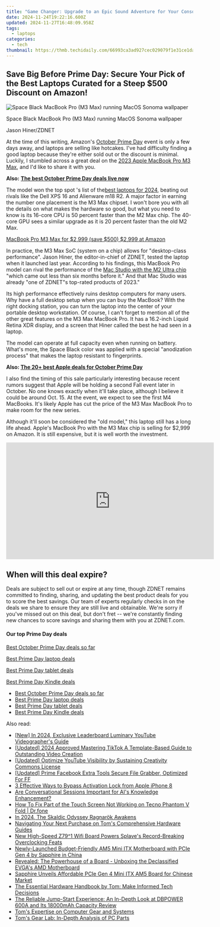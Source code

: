 ```yaml
---
title: "Game Changer: Upgrade to an Epic Sound Adventure for Your Console or PC, and Score a Massive $150 Discount at Amazon - Spotted ."
date: 2024-11-24T19:22:16.600Z
updated: 2024-11-27T16:48:09.958Z
tags:
  - laptops
categories:
  - tech
thumbnail: https://thmb.techidaily.com/66993ca3ad927cec029079f1e31ce1da86c1e102029671a46187318bc7e5be93.jpg
---
```


## Save Big Before Prime Day: Secure Your Pick of the Best Laptops Curated  for a Steep $500 Discount on Amazon!

![Space Black MacBook Pro (M3 Max) running MacOS Sonoma wallpaper](https://www.zdnet.com/a/img/resize/56dc451753799efee98800d90983edaff0dbb0d0/2023/11/06/62d05d80-dcc0-485c-813d-9d4e7beaf933/dsc02609-enhanced-nr.jpg?auto=webp&width=1280)

Space Black MacBook Pro (M3 Max) running MacOS Sonoma wallpaper

Jason Hiner/ZDNET

At the time of this writing, Amazon's [October Prime Day](https://www.zdnet.com/home-and-office/october-prime-day-2024-heres-everything-you-need-to-know/#link={) event is only a few days away, and laptops are selling like hotcakes. I've had difficulty finding a good laptop because they're either sold out or the discount is minimal. Luckily, I stumbled across a great deal on the [2023 Apple MacBook Pro M3 Max](https://www.amazon.com/Apple-MacBook-Laptop-14%E2%80%91core-30%E2%80%91core/dp/B0CM5MKMD4/?tag=zdnet-buy-button-20), and I'd like to share it with you.

**Also:** [**The best October Prime Day deals live now**](https://www.zdnet.com/article/best-early-october-prime-day-deals-2024/)

The model won the top spot 's list of the[best laptops for 2024](https://www.zdnet.com/article/best-laptop/), beating out rivals like the Dell XPS 16 and Alienware m18 R2\. A major factor in earning the number one placement is the M3 Max chipset. I won't bore you with all the details on what makes the hardware so good, but what you need to know is its 16-core CPU is 50 percent faster than the M2 Max chip. The 40-core GPU sees a similar upgrade as it is 20 percent faster than the old M2 Max.

[MacBook Pro M3 Max for $2,999 (save $500) $2,999 at Amazon](https://assoc-redirect.amazon.com/g/r/https://www.amazon.com/dp/B0CM5MKMD4/ref=asc%5Fdf%5FB0CM5MKMD41728126000000?tag=cnet-pc-20&creative=395261&creativeASIN=B0CM5MKMD4&linkCode=asn)

In practice, the M3 Max SoC (system on a chip) allows for "desktop-class performance". Jason Hiner, the editor-in-chief of ZDNET, tested the laptop when it launched last year. According to his findings, this MacBook Pro model can rival the performance of the [Mac Studio with the M2 Ultra chip](https://www.zdnet.com/article/apple-mac-studio-m2-ultra-review/) "which came out less than six months before it." And that Mac Studio was already "one of ZDNET"s top-rated products of 2023."

Its high performance effectively ruins desktop computers for many users. Why have a full desktop setup when you can buy the MacBook? With the right docking station, you can turn the laptop into the center of your portable desktop workstation. Of course, I can't forget to mention all of the other great features on the M3 Max MacBook Pro. It has a 16.2-inch Liquid Retina XDR display, and a screen that Hiner called the best he had seen in a laptop.

The model can operate at full capacity even when running on battery. What's more, the Space Black color was applied with a special "anodization process" that makes the laptop resistant to fingerprints.

**Also: [The 20+ best Apple deals for October Prime Day](https://www.zdnet.com/article/best-early-prime-day-apple-deals/)**

I also find the timing of this sale particularly interesting because recent rumors suggest that Apple will be holding a second Fall event later in October. No one knows exactly when it'll take place, although I believe it could be around Oct. 15\. At the event, we expect to see the first M4 MacBooks. It's likely Apple has cut the price of the M3 Max MacBook Pro to make room for the new series.

Although it'll soon be considered the "old model," this laptop still has a long life ahead. Apple's MacBook Pro with the M3 Max chip is selling for $2,999 on Amazon. It is still expensive, but it is well worth the investment.

<!-- affiliate ads begin -->
<iframe width="560" height="315" src="https://www.youtube.com/embed/XS1nQCe95LU?si=A2dhdFkSAI61_nKA&autoplay=1" title="YouTube video player" frameborder="0" allow="accelerometer; autoplay; clipboard-write; encrypted-media; gyroscope; picture-in-picture; web-share" referrerpolicy="strict-origin-when-cross-origin" allowfullscreen></iframe>
<!-- affiliate ads end -->

## When will this deal expire?

Deals are subject to sell out or expire at any time, though ZDNET remains committed to finding, sharing, and updating the best product deals for you to score the best savings. Our team of experts regularly checks in on the deals we share to ensure they are still live and obtainable. We're sorry if you've missed out on this deal, but don't fret -- we're constantly finding new chances to score savings and sharing them with you at ZDNET.com. 

#### Our top Prime Day deals

[Best October Prime Day deals so far](https://www.zdnet.com/article/best-amazon-prime-day-deals-2024-10-06/ "Best October Prime Day deals so far")

[Best Prime Day laptop deals](https://www.zdnet.com/article/best-prime-day-laptop-deals-2024/ "Best Prime Day laptop deals")

[Best Prime Day tablet deals](https://www.zdnet.com/article/best-prime-day-tablet-deals/ "Best Prime Day tablet deals")

[Best Prime Day Kindle deals](https://www.zdnet.com/article/best-prime-day-kindle-deals-2024/ "Best Prime Day Kindle deals")

* [Best October Prime Day deals so far](https://www.zdnet.com/article/best-amazon-prime-day-deals-2024-10-06/ "Best October Prime Day deals so far")
* [Best Prime Day laptop deals](https://www.zdnet.com/article/best-prime-day-laptop-deals-2024/ "Best Prime Day laptop deals")
* [Best Prime Day tablet deals](https://www.zdnet.com/article/best-prime-day-tablet-deals/ "Best Prime Day tablet deals")
* [Best Prime Day Kindle deals](https://www.zdnet.com/article/best-prime-day-kindle-deals-2024/ "Best Prime Day Kindle deals")

<ins class="adsbygoogle"
     style="display:block"
     data-ad-format="autorelaxed"
     data-ad-client="ca-pub-7571918770474297"
     data-ad-slot="1223367746"></ins>

<ins class="adsbygoogle"
     style="display:block"
     data-ad-client="ca-pub-7571918770474297"
     data-ad-slot="8358498916"
     data-ad-format="auto"
     data-full-width-responsive="true"></ins>

<span class="atpl-alsoreadstyle">Also read:</span>
<div><ul>
<li><a href="https://facebook-video-share.techidaily.com/new-in-2024-exclusive-leaderboard-luminary-youtube-videographers-guide/"><u>[New] In 2024, Exclusive Leaderboard Luminary YouTube Videographer's Guide</u></a></li>
<li><a href="https://tiktok-video-recordings.techidaily.com/updated-2024-approved-mastering-tiktok-a-template-based-guide-to-outstanding-video-creation/"><u>[Updated] 2024 Approved Mastering TikTok A Template-Based Guide to Outstanding Video Creation</u></a></li>
<li><a href="https://youtube-tips.techidaily.com/ed-optimize-youtube-visibility-by-sustaining-creativity-commons-license/"><u>[Updated] Optimize YouTube Visibility by Sustaining Creativity Commons License</u></a></li>
<li><a href="https://facebook-videos.techidaily.com/updated-prime-facebook-extra-tools-secure-file-grabber-optimized-for-ff/"><u>[Updated] Prime Facebook Extra Tools Secure File Grabber, Optimized For FF</u></a></li>
<li><a href="https://activate-lock.techidaily.com/3-effective-ways-to-bypass-activation-lock-from-apple-iphone-8-by-drfone-ios/"><u>3 Effective Ways to Bypass Activation Lock from Apple iPhone 8</u></a></li>
<li><a href="https://tech-hub.techidaily.com/are-conversational-sessions-important-for-ais-knowledge-enhancement/"><u>Are Conversational Sessions Important for AI's Knowledge Enhancement?</u></a></li>
<li><a href="https://fix-guide.techidaily.com/how-to-fix-part-of-the-touch-screen-not-working-on-tecno-phantom-v-fold-drfone-by-drfone-fix-android-problems-fix-android-problems/"><u>How To Fix Part of the Touch Screen Not Working on Tecno Phantom V Fold | Dr.fone</u></a></li>
<li><a href="https://visual-screen-recording.techidaily.com/in-2024-the-skaldic-odyssey-ragnarok-awakens/"><u>In 2024, The Skaldic Odyssey Ragnarök Awakens</u></a></li>
<li><a href="https://hardware-reviews.techidaily.com/navigating-your-next-purchase-on-toms-comprehensive-hardware-guides/"><u>Navigating Your Next Purchase on Tom's Comprehensive Hardware Guides</u></a></li>
<li><a href="https://hardware-reviews.techidaily.com/new-high-speed-z791-wifi-board-powers-splaves-record-breaking-overclocking-feats/"><u>New High-Speed Z79^1 Wifi Board Powers Splave's Record-Breaking Overclocking Feats</u></a></li>
<li><a href="https://hardware-reviews.techidaily.com/newly-launched-budget-friendly-am5-mini-itx-motherboard-with-pcie-gen-4-by-sapphire-in-china/"><u>Newly-Launched Budget-Friendly AM5 Mini ITX Motherboard with PCIe Gen 4 by Sapphire in China</u></a></li>
<li><a href="https://hardware-reviews.techidaily.com/revealed-the-powerhouse-of-a-board-unboxing-the-declassified-evgas-amd-motherboard/"><u>Revealed: The Powerhouse of a Board - Unboxing the Declassified EVGA's AMD Motherboard</u></a></li>
<li><a href="https://hardware-reviews.techidaily.com/sapphire-unveils-affordable-pcie-gen-4-mini-itx-am5-board-for-chinese-market/"><u>Sapphire Unveils Affordable PCIe Gen 4 Mini ITX AM5 Board for Chinese Market</u></a></li>
<li><a href="https://hardware-reviews.techidaily.com/the-essential-hardware-handbook-by-tom-make-informed-tech-decisions/"><u>The Essential Hardware Handbook by Tom: Make Informed Tech Decisions</u></a></li>
<li><a href="https://buynow-reviews.techidaily.com/the-reliable-jump-start-experience-an-in-depth-look-at-dbpower-600a-and-its-18000mah-capacity-review/"><u>The Reliable Jump-Start Experience: An In-Depth Look at DBPOWER 600A and Its 18000mAh Capacity Review</u></a></li>
<li><a href="https://hardware-reviews.techidaily.com/toms-expertise-on-computer-gear-and-systems/"><u>Tom's Expertise on Computer Gear and Systems</u></a></li>
<li><a href="https://hardware-reviews.techidaily.com/toms-gear-lab-in-depth-analysis-of-pc-parts/"><u>Tom's Gear Lab: In-Depth Analysis of PC Parts</u></a></li>
</ul></div>

